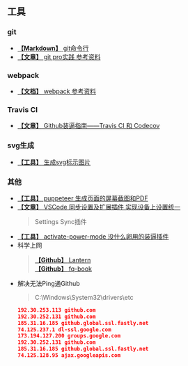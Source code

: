 ## 工具

### git
* [**【Markdown】** git命令行](./git.md)
* [**【文章】** git pro实践 参考资料](http://iissnan.com/progit/)

### webpack
* [**【文档】** webpack 参考资料](https://doc.webpack-china.org/concepts/)

### Travis CI
* [**【文章】** Github装逼指南——Travis CI 和 Codecov](https://segmentfault.com/a/1190000004415437)

### svg生成
* [**【工具】** 生成svg标示图片](https://shields.io/#/)

### 其他
* [**【工具】** puppeteer 生成页面的屏幕截图和PDF](https://pptr.dev/)
* [**【文章】** VSCode 同步设置及扩展插件 实现设备上设置统一](https://www.cnblogs.com/kenz520/p/7416836.html)
  > Settings Sync插件
* [**【工具】** activate-power-mode 没什么卵用的装逼插件](https://atom.io/packages/activate-power-mode)
* 科学上网
  > [**【Github】** Lantern](https://github.com/getlantern/lantern)  
  > [**【Github】** fq-book](https://github.com/loremwalker/fq-book)
* 解决无法Ping通Github
  > C:\Windows\System32\drivers\etc
  ```json
  192.30.253.113 github.com
  192.30.252.131 github.com
  185.31.16.185 github.global.ssl.fastly.net
  74.125.237.1 dl-ssl.google.com
  173.194.127.200 groups.google.com
  192.30.252.131 github.com
  185.31.16.185 github.global.ssl.fastly.net
  74.125.128.95 ajax.googleapis.com
  ```
